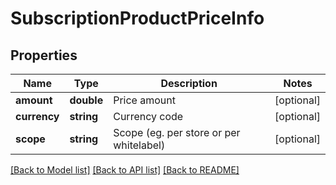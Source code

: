 # SubscriptionProductPriceInfo

## Properties
Name | Type | Description | Notes
------------ | ------------- | ------------- | -------------
**amount** | **double** | Price amount | [optional] 
**currency** | **string** | Currency code | [optional] 
**scope** | **string** | Scope (eg. per store or per whitelabel) | [optional] 

[[Back to Model list]](../README.md#documentation-for-models) [[Back to API list]](../README.md#documentation-for-api-endpoints) [[Back to README]](../README.md)



